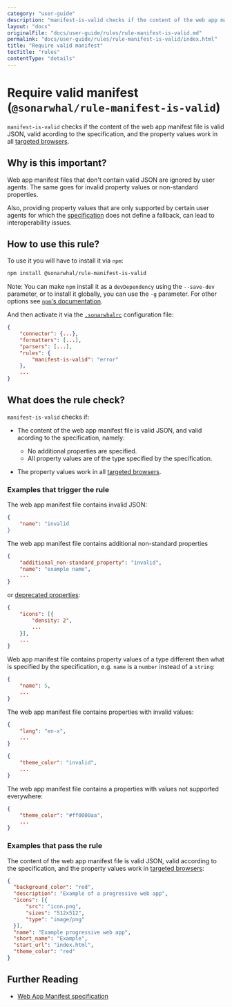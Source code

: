 ```yaml
---
category: "user-guide"
description: "manifest-is-valid checks if the content of the web app manifest fileis valid JSON, valid acording to the specification, and the propertyvalues work in all targeted browsers."
layout: "docs"
originalFile: "docs/user-guide/rules/rule-manifest-is-valid.md"
permalink: "docs/user-guide/rules/rule-manifest-is-valid/index.html"
title: "Require valid manifest"
tocTitle: "rules"
contentType: "details"
---
```

# Require valid manifest (`@sonarwhal/rule-manifest-is-valid`)

`manifest-is-valid` checks if the content of the web app manifest file
is valid JSON, valid acording to the specification, and the property
values work in all [targeted browsers][targeted browsers].

## Why is this important?

Web app manifest files that don't contain valid JSON are ignored by
user agents. The same goes for invalid property values or non-standard
properties.

Also, providing property values that are only supported by certain
user agents for which the [specification][manifest spec] does not define
a fallback, can lead to interoperability issues.

## How to use this rule?

To use it you will have to install it via `npm`:

```bash
npm install @sonarwhal/rule-manifest-is-valid
```

Note: You can make `npm` install it as a `devDependency` using the
`--save-dev` parameter, or to install it globally, you can use the
`-g` parameter. For other options see [`npm`'s
documentation](https://docs.npmjs.com/cli/install).

And then activate it via the [`.sonarwhalrc`][sonarwhalrc]
configuration file:

```json
{
    "connector": {...},
    "formatters": [...],
    "parsers": [...],
    "rules": {
        "manifest-is-valid": "error"
    },
    ...
}
```

## What does the rule check?

`manifest-is-valid` checks if:

* The content of the web app manifest file is valid JSON, and valid
  acording to the specification, namely:

  * No additional properties are specified.
  * All property values are of the type specified by the specification.

* The property values work in all [targeted browsers][targeted browsers].

### Examples that **trigger** the rule

The web app manifest file contains invalid JSON:

```json
{
    "name": "invalid
}
```

The web app manifest file contains additional non-standard properties

```json
{
    "additional_non-standard_property": "invalid",
    "name": "example name",
    ...
}
```

or [deprecated properties][density issue]:

```json
{
    "icons": [{
        "density: 2",
        ...
    }],
    ...
}
```

Web app manifest file contains property values of a type different
then what is specified by the specification, e.g. `name` is a `number`
instead of a `string`:

```json
{
    "name": 5,
    ...
}
```

The web app manifest file contains properties with invalid values:

```json
{
    "lang": "en-x",
    ...
}
```

```json
{
    "theme_color": "invalid",
    ...
}
```

The web app manifest file contains a properties with values not
supported everywhere:

```json
{
    "theme_color": "#ff0000aa",
    ...
}
```

### Examples that **pass** the rule

The content of the web app manifest file is valid JSON, valid
according to the specification, and the property values work in
[targeted browsers][targeted browsers]:

```json
{
  "background_color": "red",
  "description": "Example of a progressive web app",
  "icons": [{
      "src": "icon.png",
      "sizes": "512x512",
      "type": "image/png"
  }],
  "name": "Example progressive web app",
  "short_name": "Example",
  "start_url": "index.html",
  "theme_color": "red"
}
```

## Further Reading

* [Web App Manifest specification][manifest spec]

<!-- Link labels: -->

[density issue]: https://github.com/w3c/manifest/issues/450
[manifest spec]: https://w3c.github.io/manifest/
[sonarwhalrc]: https://sonarwhal.com/docs/user-guide/further-configuration/sonarwhalrc-formats/
[targeted browsers]: https://sonarwhal.com/docs/user-guide/further-configuration/browser-context/

